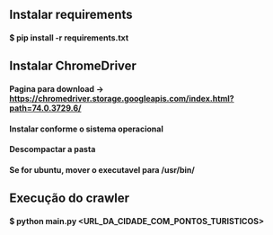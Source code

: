 ## Instalar requirements
#### $ pip install -r requirements.txt

## Instalar ChromeDriver
#### Pagina para download -> https://chromedriver.storage.googleapis.com/index.html?path=74.0.3729.6/

#### Instalar conforme o sistema operacional
#### Descompactar a pasta
#### Se for ubuntu, mover o executavel para /usr/bin/

## Execução do crawler
#### $ python main.py <URL_DA_CIDADE_COM_PONTOS_TURISTICOS>

